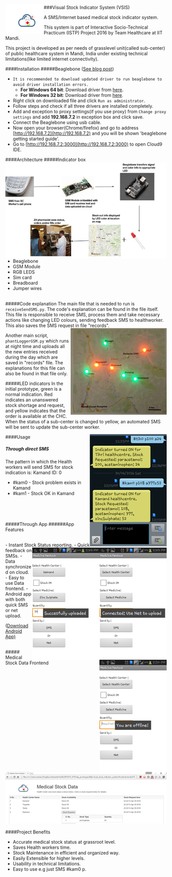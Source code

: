 ###Visual Stock Indicator System (VSIS) <img src="/frontend/finallogo.png" align="left" height="90" width="120" >


A  SMS/Internet based medical stock indicator system. 

This system is part of Interactive Socio-Technical Practicum (ISTP) Project 2016 by Team Healthcare at IIT Mandi.

This project is developed as per needs of grasslevel unit(called sub-center) of public healthcare system in Mandi, India under existing technical limitations(like limited internet connectivity). 

####Installation
#####Beaglebone ([See blog post](http://namangt68.github.io/beaglebone/2016/05/08/beaglebone-windows-10-install.html))
- `It is recommended to download updated driver to run beaglebone to avoid driver installation errors.`
  *  **For Windows 64 bit**: Download driver from [here](https://github.com/jadonk/beaglebone-getting-started/raw/master/Drivers/Windows/BONE_D64.exe).
  *  **For Windows 32 bit**: Download driver from [here](https://github.com/jadonk/beaglebone-getting-started/raw/master/Drivers/Windows/BONE_DRV.exe).
- Right click on downloaded file and click `Run as administrator`.
- Follow steps and check if all three drivers are installed completely.
- Add and exception to proxy settings(if you use proxy) from `Change proxy settings` and add **192.168.7.2** in exception box and click save.
- Connect the Beaglebone using usb cable.
- Now open your browser(Chrome/firefox) and go to address [http://192.168.7.2](http://192.168.7.2) and you will be shown 'beaglebone getting started guide'. 
- Go to [http://192.168.7.2:3000](http://192.168.7.2:3000) to open Cloud9 IDE.

####Architecture  <img src="/images/working.jpg" align="right" alt="working" height="300">
#####Indicator box
- Beaglebone
- GSM Module
- RGB LEDS
- Sim card
- Breadboard
- Jumper wires
<br><br>

#####Code explanation
The main file that is needed to run is `receiveSendSMS.py`. The code's explanation can be found in the file itself. This file is responsible to receive SMS, process them and take necessary actions like changing LED colours, sending feedback SMS to healthworker. This also saves the SMS request in file "records".<img src="/images/led.jpg" align="right"  alt="led" width="300" height="270">

Another main script, `phantLoggerGSM.py` which runs at night time and uploads all the new entries received during the day which are saved in "records" file. The explanations for this file can also be found in that file only.

#####LED indicators
In the initial prototype, green is a
normal indication. Red indicates an
unanswered stock shortage and
request, and yellow indicates that the
order is available at the CHC. When the
status of a sub-center is changed to
yellow, an automated SMS will be sent
to update the sub-center worker.

####Usage <img src="/images/sms.png" align="right" alt="sms" height="350">
##### Through direct SMS
The pattern in which the Health workers will send SMS for stock indication is:
Kamand ID: 0
- #kam0	-	Stock problem exists in Kamand
- #kam1	- 	Stock OK in Kamand
<br>
<br>
<br>

#####Through App 
######App Features 

<br>
- Instant Stock Status reporting.<img src="/images/app_net.png" align="right" alt="app" height="350">
<img src="/images/app_upload.png" align="right" alt="app" height="350">
<img src="/images/app_sms.png" align="right" alt="app" height="350">
- Quick feedback on SMSs.
- Data synchronized on cloud.
- Easy to use Data frontend.
- Android app with both quick SMS or net upload.

([Download Android App)](https://github.com/namangt68/visual_stock_indicator_system/raw/master/AndroidApp/MedRestock.apk)

<br>
##### Medical Stock Data Frontend
<img src="/images/frontend.png" alt="frontend">

####Project Benefits

- Accurate medical stock status at grassroot level.
- Saves Health workers time.
- Stock Maintenance in efficient and organized way.
- Easily Extensible for higher levels.
- Usability in technical limitations.
- Easy to use e.g just SMS #kam0 p.
